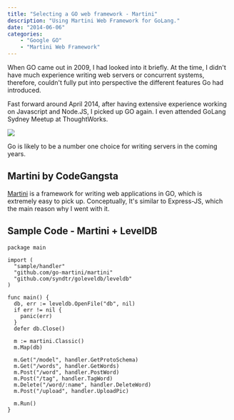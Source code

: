 ```yaml
---
title: "Selecting a GO web framework - Martini"
description: "Using Martini Web Framework for GoLang."
date: "2014-06-06"
categories:
    - "Google GO"
    - "Martini Web Framework"
---
```

When GO came out in 2009, I had looked into it briefly. At the time, I didn't have much experience writing web servers or concurrent systems,
therefore, couldn't fully put into perspective the different features Go had introduced.

Fast forward around April 2014, after having extensive experience working on Javascript and Node.JS, I picked up GO again. 
I even attended GoLang Sydney Meetup at ThoughtWorks.

![][1]

Go is likely to be a number one choice for writing servers in the coming years.

## Martini by CodeGangsta ##

[Martini](https://github.com/go-martini/martini) is a framework for writing web applications in GO, which is extremely easy to pick up.
Conceptually, It's similar to Express-JS, which the main reason why I went with it.

## Sample Code - Martini + LevelDB ##

```
package main

import (
  "sample/handler"
  "github.com/go-martini/martini"
  "github.com/syndtr/goleveldb/leveldb"
)

func main() {
  db, err := leveldb.OpenFile("db", nil)
  if err != nil {
    panic(err)
  }
  defer db.Close()

  m := martini.Classic()
  m.Map(db)

  m.Get("/model", handler.GetProtoSchema)
  m.Get("/words", handler.GetWords)
  m.Post("/word", handler.PostWord)
  m.Post("/tag", handler.TagWord)
  m.Delete("/word/:name", handler.DeleteWord)
  m.Post("/upload", handler.UploadPic)

  m.Run()
}
```

[1]: images/GoLangMeetupSyd2014.jpg

